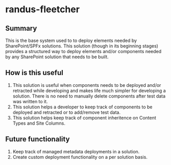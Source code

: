 # randus-fleetcher

## Summary

This is the base system used to to deploy elements needed by SharePoint/SPFx solutions.  This solution (though in its beginning stages) provides a structured way to deploy elements and/or components needed by any SharePoint solution that needs to be built.

## How is this useful

1. This solution is useful when components needs to be deployed and/or retracted while developing and makes life much simpler for developing a solution.  There is no need to manually delete components after test data was written to it.
2. This solution helps a developer to keep track of components to be deployed and retracted or to add/remove test data.
3. This solution helps keep track of component inheritence on Content Types and Site Columns.  

## Future functionality

1. Keep track of managed metadata deployments in a solution.
2. Create custom deployment functionality on a per solution basis.

